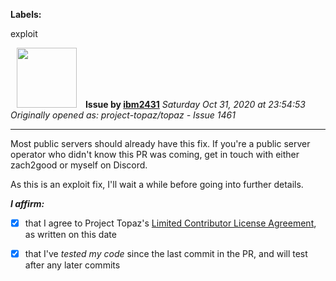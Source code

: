 **Labels:**

exploit



<a href="https://github.com/ibm2431"><img src="https://avatars3.githubusercontent.com/u/13112942?v=4" width="96" height="96" hspace="10"></img></a> **Issue by [ibm2431](https://github.com/ibm2431)**
_Saturday Oct 31, 2020 at 23:54:53_
_Originally opened as: project-topaz/topaz - Issue 1461_

----

Most public servers should already have this fix. If you're a public server operator who didn't know this PR was coming, get in touch with either zach2good or myself on Discord.

As this is an exploit fix, I'll wait a while before going into further details.

<!-- place 'x' mark between square [] brackets to affirm: -->
**_I affirm:_**
- [x] that I agree to Project Topaz's [Limited Contributor License Agreement](http://project-topaz.com/blob/release/CONTRIBUTOR_AGREEMENT.md), as written on this date
- [x] that I've _tested my code_ since the last commit in the PR, and will test after any later commits


